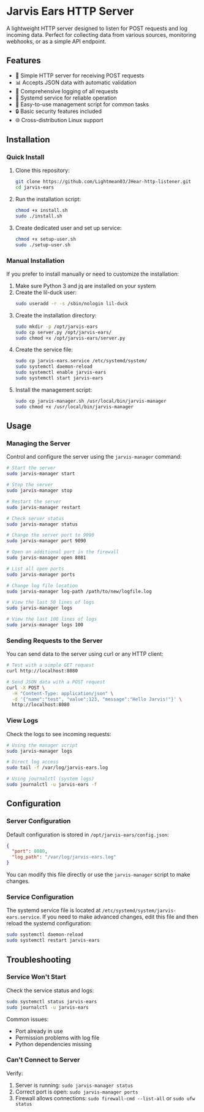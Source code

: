 # Jarvis Ears HTTP Server

A lightweight HTTP server designed to listen for POST requests and log incoming data. Perfect for collecting data from various sources, monitoring webhooks, or as a simple API endpoint.

## Features

- 🚀 Simple HTTP server for receiving POST requests
- 📊 Accepts JSON data with automatic validation
- 📝 Comprehensive logging of all requests
- 🔄 Systemd service for reliable operation
- 🔧 Easy-to-use management script for common tasks
- 🔒 Basic security features included
- 🌐 Cross-distribution Linux support

## Installation

### Quick Install

1. Clone this repository:
   ```bash
   git clone https://github.com/Lightmean03/JHear-http-listener.git
   cd jarvis-ears
   ```

2. Run the installation script:
   ```bash
   chmod +x install.sh
   sudo ./install.sh
   ```

3. Create dedicated user and set up service:
   ```bash
   chmod +x setup-user.sh
   sudo ./setup-user.sh
   ```

### Manual Installation

If you prefer to install manually or need to customize the installation:

1. Make sure Python 3 and jq are installed on your system
2. Create the lil-duck user:
   ```bash
   sudo useradd -r -s /sbin/nologin lil-duck
   ```
3. Create the installation directory:
   ```bash
   sudo mkdir -p /opt/jarvis-ears
   sudo cp server.py /opt/jarvis-ears/
   sudo chmod +x /opt/jarvis-ears/server.py
   ```
4. Create the service file:
   ```bash
   sudo cp jarvis-ears.service /etc/systemd/system/
   sudo systemctl daemon-reload
   sudo systemctl enable jarvis-ears
   sudo systemctl start jarvis-ears
   ```
5. Install the management script:
   ```bash
   sudo cp jarvis-manager.sh /usr/local/bin/jarvis-manager
   sudo chmod +x /usr/local/bin/jarvis-manager
   ```

## Usage

### Managing the Server

Control and configure the server using the `jarvis-manager` command:

```bash
# Start the server
sudo jarvis-manager start

# Stop the server
sudo jarvis-manager stop

# Restart the server
sudo jarvis-manager restart

# Check server status
sudo jarvis-manager status

# Change the server port to 9090
sudo jarvis-manager port 9090

# Open an additional port in the firewall
sudo jarvis-manager open 8081

# List all open ports
sudo jarvis-manager ports

# Change log file location
sudo jarvis-manager log-path /path/to/new/logfile.log

# View the last 50 lines of logs
sudo jarvis-manager logs

# View the last 100 lines of logs
sudo jarvis-manager logs 100
```

### Sending Requests to the Server

You can send data to the server using curl or any HTTP client:

```bash
# Test with a simple GET request
curl http://localhost:8080

# Send JSON data with a POST request
curl -X POST \
  -H "Content-Type: application/json" \
  -d '{"name":"test", "value":123, "message":"Hello Jarvis!"}' \
  http://localhost:8080
```

### View Logs

Check the logs to see incoming requests:

```bash
# Using the manager script
sudo jarvis-manager logs

# Direct log access
sudo tail -f /var/log/jarvis-ears.log

# Using journalctl (system logs)
sudo journalctl -u jarvis-ears -f
```

## Configuration

### Server Configuration

Default configuration is stored in `/opt/jarvis-ears/config.json`:

```json
{
  "port": 8080,
  "log_path": "/var/log/jarvis-ears.log"
}
```

You can modify this file directly or use the `jarvis-manager` script to make changes.

### Service Configuration

The systemd service file is located at `/etc/systemd/system/jarvis-ears.service`. If you need to make advanced changes, edit this file and then reload the systemd configuration:

```bash
sudo systemctl daemon-reload
sudo systemctl restart jarvis-ears
```
## Troubleshooting

### Service Won't Start

Check the service status and logs:

```bash
sudo systemctl status jarvis-ears
sudo journalctl -u jarvis-ears
```

Common issues:
- Port already in use
- Permission problems with log file
- Python dependencies missing

### Can't Connect to Server

Verify:
1. Server is running: `sudo jarvis-manager status`
2. Correct port is open: `sudo jarvis-manager ports`
3. Firewall allows connections: `sudo firewall-cmd --list-all` or `sudo ufw status`



